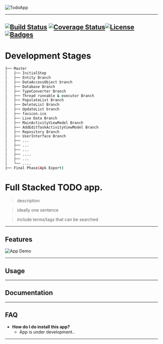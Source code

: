 ![TodoApp](https://i.ibb.co/SQKHL27/todo.png)

---
[![Build Status](http://img.shields.io/travis/badges/badgerbadgerbadger.svg?style=flat-square)](https://travis-ci.org/badges/badgerbadgerbadger)
[![Coverage Status](http://img.shields.io/coveralls/badges/badgerbadgerbadger.svg?style=flat-square)](https://coveralls.io/r/badges/badgerbadgerbadger)[![License](http://img.shields.io/:license-mit-blue.svg?style=flat-square)](http://badges.mit-license.org) [![Badges](http://img.shields.io/:badges-9/9-ff6799.svg?style=flat-square)](https://github.com/badges/badgerbadgerbadger)
---

# Development Stages
```bash
├── Master
│   ├── InitialStep
│   ├── Entity Branch
│   ├── DataAccessObject branch
│   ├── Database Branch
│   ├── TypeConverter Branch
│   ├── Thread runnable & executor Branch 
│   ├── PopulateList Branch
│   ├── DeleteList Branch
│   ├── UpdateList branch
│   ├── favicon.ico
│   ├── Live Data Branch
│   ├── MainActivityViewModel Branch
│   ├── AddEditTaskActivityViewModel Branch
│   ├── Repository Branch
│   ├── UserInterface Branch
│   ├── ...
│   ├── ...
│   ├── ...
│   ├── ....
│   ├── ...
│   └── ....
├── Final Phase(Apk Export)
```



# Full Stacked TODO app.

> description

> ideally one sentence

> include terms/tags that can be searched

---



## Features

![App Demo](http://g.recordit.co/HX0ySasFpN.gif)


---

## Usage 

---
## Documentation
---

## FAQ

- **How do I do install this app?**
    - App is under development..

---
